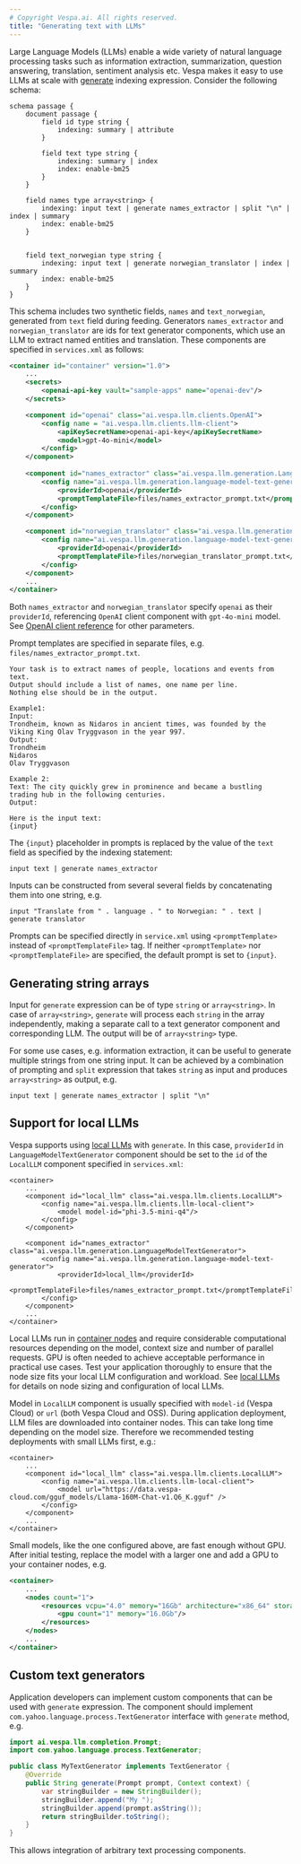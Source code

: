```yaml
---
# Copyright Vespa.ai. All rights reserved.
title: "Generating text with LLMs"
---
```


Large Language Models (LLMs) enable a wide variety of natural language processing tasks 
such as information extraction, summarization, question answering, translation, sentiment analysis etc.
Vespa makes it easy to use LLMs at scale with [generate]() indexing expression.
Consider the following schema:

```
schema passage {
    document passage {
        field id type string {
            indexing: summary | attribute
        }
    
        field text type string {
            indexing: summary | index
            index: enable-bm25
        }
    }
    
    field names type array<string> {
        indexing: input text | generate names_extractor | split "\n" | index | summary
        index: enable-bm25
    }
    
    
    field text_norwegian type string {
        indexing: input text | generate norwegian_translator | index | summary
        index: enable-bm25
    }
}
```

This schema includes two synthetic fields, `names` and `text_norwegian`, generated from `text` field during feeding.
Generators `names_extractor` and `norwegian_translator` are ids for text generator components,
which use an LLM to extract named entities and translation.
These components are specified in `services.xml` as follows:

```xml
<container id="container" version="1.0">
    ...
    <secrets>
        <openai-api-key vault="sample-apps" name="openai-dev"/>
    </secrets>

    <component id="openai" class="ai.vespa.llm.clients.OpenAI">
        <config name = "ai.vespa.llm.clients.llm-client">
            <apiKeySecretName>openai-api-key</apiKeySecretName>
            <model>gpt-4o-mini</model>
        </config>
    </component>
    
    <component id="names_extractor" class="ai.vespa.llm.generation.LanguageModelTextGenerator">
        <config name="ai.vespa.llm.generation.language-model-text-generator">
            <providerId>openai</providerId>
            <promptTemplateFile>files/names_extractor_prompt.txt</promptTemplateFile>
        </config>
    </component>

    <component id="norwegian_translator" class="ai.vespa.llm.generation.LanguageModelTextGenerator">
        <config name="ai.vespa.llm.generation.language-model-text-generator">
            <providerId>openai</providerId>
            <promptTemplateFile>files/norwegian_translator_prompt.txt</promptTemplateFile>
        </config>
    </component>
    ...
</container>
```

Both `names_extractor` and `norwegian_translator` specify `openai` as their `providerId`, 
referencing `OpenAI` client component with `gpt-4o-mini` model.
See [OpenAI client reference]() for other parameters.

Prompt templates are specified in separate files, e.g. `files/names_extractor_prompt.txt`.
```
Your task is to extract names of people, locations and events from text.
Output should include a list of names, one name per line.
Nothing else should be in the output.

Example1:
Input: 
Trondheim, known as Nidaros in ancient times, was founded by the Viking King Olav Tryggvason in the year 997.
Output:
Trondheim
Nidaros
Olav Tryggvason

Example 2:
Text: The city quickly grew in prominence and became a bustling trading hub in the following centuries.
Output:

Here is the input text:
{input}
```

The `{input}` placeholder in prompts is replaced by the value of the `text` field as specified by the indexing statement:
```
input text | generate names_extractor
```
Inputs can be constructed from several several fields by concatenating them into one string, e.g.

```
input "Translate from " . language . " to Norwegian: " . text | generate translator
```

Prompts can be specified directly in `service.xml` using `<promptTemplate>` instead of `<promptTemplateFile>` tag.
If neither `<promptTemplate>` nor `<promptTemplateFile>` are specified, the default prompt is set to `{input}`.

## Generating string arrays

Input for `generate` expression can be of type `string` or `array<string>`.
In case of `array<string>`, `generate` will process each `string` in the array independently, 
making a separate call to a text generator component and corresponding LLM.
The output will be of `array<string>` type.

For some use cases, e.g. information extraction, it can be useful to generate multiple strings from one string input.
It can be achieved by a combination of prompting and `split` expression that takes `string` as input 
and produces `array<string>` as output, e.g.

```
input text | generate names_extractor | split "\n"
```

## Support for local LLMs

Vespa supports using [local LLMs](llms-local.md) with `generate`.
In this case, `providerId` in `LanguageModelTextGenerator` component should be set to the `id` of the `LocalLLM` component
specified in `services.xml`:

```
<container>
    ...
    <component id="local_llm" class="ai.vespa.llm.clients.LocalLLM">
        <config name="ai.vespa.llm.clients.llm-local-client">
            <model model-id="phi-3.5-mini-q4"/>
        </config>
    </component>
    
    <component id="names_extractor" class="ai.vespa.llm.generation.LanguageModelTextGenerator">
        <config name="ai.vespa.llm.generation.language-model-text-generator">
            <providerId>local_llm</providerId>
            <promptTemplateFile>files/names_extractor_prompt.txt</promptTemplateFile>
        </config>
    </component>
    ...
</container>
```

Local LLMs run in [container nodes]() and require considerable computational resources depending on the model, 
context size and number of parallel requests.
GPU is often needed to achieve acceptable performance in practical use cases.
Test your application thoroughly to ensure that the node size fits your local LLM configuration and workload.
See [local LLMs](llms-local.md) for details on node sizing and configuration of local LLMs.

Model in `LocalLLM` component is usually specified with `model-id` (Vespa Cloud) or `url` (both Vespa Cloud and OSS).
During application deployment, LLM files are downloaded into container nodes. 
This can take long time depending on the model size.
Therefore we recommended testing deployments with small LLMs first, e.g.:
```
<container>
    ...
    <component id="local_llm" class="ai.vespa.llm.clients.LocalLLM">
        <config name="ai.vespa.llm.clients.llm-local-client">
            <model url="https://data.vespa-cloud.com/gguf_models/Llama-160M-Chat-v1.Q6_K.gguf" />
        </config>
    </component>
    ...
</container>
```

Small models, like the one configured above, are fast enough without GPU.
After initial testing, replace the model with a larger one and add a GPU to your container nodes, e.g.

```xml
<container>
    ...
    <nodes count="1">
        <resources vcpu="4.0" memory="16Gb" architecture="x86_64" storage-type="local" disk="125Gb">
            <gpu count="1" memory="16.0Gb"/>
        </resources>
    </nodes>
    ...
</container>
```

## Custom text generators

Application developers can implement custom components that can be used with `generate` expression.
The component should implement `com.yahoo.language.process.TextGenerator` interface with `generate` method, e.g.

```java
import ai.vespa.llm.completion.Prompt;
import com.yahoo.language.process.TextGenerator;

public class MyTextGenerator implements TextGenerator {
    @Override
    public String generate(Prompt prompt, Context context) {
        var stringBuilder = new StringBuilder();
        stringBuilder.append("My ");
        stringBuilder.append(prompt.asString());
        return stringBuilder.toString();
    }
}
```

This allows integration of arbitrary text processing components. 